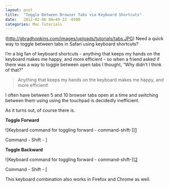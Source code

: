 ```yaml
---
layout: post
title:  "Toggle Between Browser Tabs via Keyboard Shortcuts"
date:   2012-02-06 08=49-33 -0500
categories: Mac Tutorials
---
```


(http://gbradhopkins.com/images/uploads/tutorials/tabs.JPG)
Need a quick way to toggle between tabs in Safari using keyboard shortcuts? 

I’m a big fan of keyboard shortcuts - anything that keeps my hands on the keyboard makes me happy, and more efficient - so when a friend asked if there was a way to toggle between open tabs I thought, “Why didn’t I think of that?”

> Anything that keeps my hands on the keyboard makes me happy, and more efficient!

I often have between 5 and 10 browser tabs open at a time and switching between them using using the touchpad is decidedly inefficient.

As it turns out, of course there is.

**Toggle Forward**

![Keyboard command for toggling forward - command-shift-]][1]

Command - Shift - ]

**Toggle Backward**

![Keyboard command for toggling forward - command-shift-]][2]

Command - Shift - [

This keyboard combination also works in Firefox and Chrome as well.

 [1]: http://www.gbradhopkins.com/article_images/2012/02_06/keyboard_forward_sm.jpg
 [2]: http://www.gbradhopkins.com/article_images/2012/02_06/keyboard_backward_sm.jpg